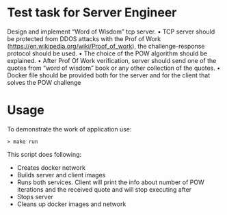 # Test task for Server Engineer

Design and implement “Word of Wisdom” tcp server.
• TCP server should be protected from DDOS attacks with the Prof of Work (https://en.wikipedia.org/wiki/Proof_of_work), the challenge-response protocol should be used.
• The choice of the POW algorithm should be explained.
• After Prof Of Work verification, server should send one of the quotes from “word of wisdom” book or any other collection of the quotes.
• Docker file should be provided both for the server and for the client that solves the POW challenge

# Usage

To demonstrate the work of application use:
```shell
> make run
```

This script does following:
* Creates docker network
* Builds server and client images
* Runs both services. Client will print the info about number of POW iterations and the received quote and will stop executing after
* Stops server
* Cleans up docker images and network